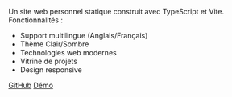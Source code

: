 Un site web personnel statique construit avec TypeScript et Vite. Fonctionnalités :
- Support multilingue (Anglais/Français)
- Thème Clair/Sombre
- Technologies web modernes
- Vitrine de projets
- Design responsive

[GitHub](https://github.com/AmauMaill/typweb) [Démo](https://amaumaill.github.io/typweb/)